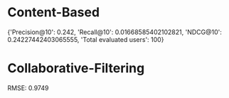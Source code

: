 # Content-Based
{'Precision@10': 0.242, 'Recall@10': 0.01668585402102821, 'NDCG@10': 0.24227442403065555, 'Total evaluated users': 100}

# Collaborative-Filtering
RMSE: 0.9749


